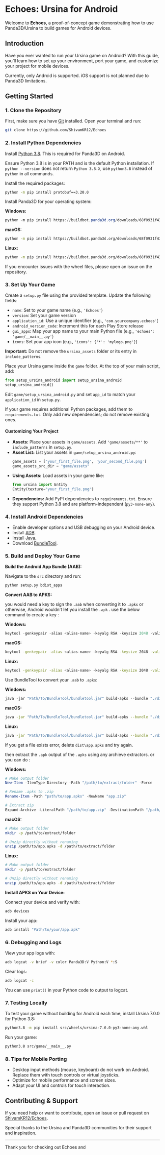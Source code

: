 # Echoes: Ursina for Android

Welcome to **Echoes**, a proof-of-concept game demonstrating how to use Panda3D/Ursina to build games for Android devices.

## Introduction

Have you ever wanted to run your Ursina game on Android? With this guide, you’ll learn how to set up your environment, port your game, and customize your project for mobile devices.

Currently, only Android is supported. iOS support is not planned due to Panda3D limitations.

## Getting Started

### 1. Clone the Repository

First, make sure you have [Git](https://git-scm.com/downloads) installed. Open your terminal and run:

```bash
git clone https://github.com/ShivamKR12/Echoes
```

### 2. Install Python Dependencies

Install [Python 3.8](https://www.python.org/downloads/release/python-380/). This is required for Panda3D on Android.

Ensure Python 3.8 is in your PATH and is the default Python installation. If `python --version` does not return `Python 3.8.X`, use `python3.8` instead of `python` in all commands.

Install the required packages:

```bash
python -m pip install protobuf==3.20.0
```

Install Panda3D for your operating system:

**Windows:**
```powershell
python -m pip install https://buildbot.panda3d.org/downloads/68f0931f43284345893a90d5bba9ba5df8aa53bb/panda3d-1.11.0.dev2480-cp38-cp38-win_amd64.whl
```

**macOS:**
```zsh
python -m pip install https://buildbot.panda3d.org/downloads/68f0931f43284345893a90d5bba9ba5df8aa53bb/panda3d-1.11.0.dev2480-cp38-cp38-macosx_10_9_x86_64.whl
```

**Linux:**
```bash
python -m pip install https://buildbot.panda3d.org/downloads/68f0931f43284345893a90d5bba9ba5df8aa53bb/panda3d-1.11.0.dev2480-cp38-cp38-manylinux2010_x86_64.whl
```

If you encounter issues with the wheel files, please open an issue on the repository.

### 3. Set Up Your Game

Create a `setup.py` file using the provided template. Update the following fields:

- `name`: Set to your game name (e.g., `'Echoes'`)
- `version`: Set your game version
- `application_id`: Use a unique identifier (e.g., `'com.yourcompany.echoes'`)
- `android_version_code`: Increment this for each Play Store release
- `gui_apps`: Map your app name to your main Python file (e.g., `'echoes': 'game/__main__.py'`)
- `icons`: Set your app icon (e.g., `'icons': {'*': 'mylogo.png'}`)

**Important:** Do not remove the `ursina_assets` folder or its entry in `include_patterns`.

Place your Ursina game inside the `game` folder. At the top of your main script, add:

```python
from setup_ursina_android import setup_ursina_android
setup_ursina_android()
```

Edit `game/setup_ursina_android.py` and set `app_id` to match your `application_id` in `setup.py`.

If your game requires additional Python packages, add them to `requirements.txt`. Only add new dependencies; do not remove existing ones.

#### Customizing Your Project

- **Assets:** Place your assets in `game/assets`. Add `'game/assets/**'` to `include_patterns` in `setup.py`.
- **Asset List:** List your assets in `game/setup_ursina_android.py`:
    ```python
    game_assets = ['your_first_file.png', 'your_second_file.png']
    game_assets_src_dir = "game/assets"
    ```
- **Using Assets:** Load assets in your game like:
    ```python
    from ursina import Entity
    Entity(texture="your_first_file.png")
    ```
- **Dependencies:** Add PyPI dependencies to `requirements.txt`. Ensure they support Python 3.8 and are platform-independent (`py3-none-any`).

### 4. Install Android Dependencies

- Enable developer options and USB debugging on your Android device.
- Install [ADB](https://www.xda-developers.com/install-adb-windows-macos-linux/).
- Install [Java](https://www.oracle.com/java/technologies/downloads/).
- Download [BundleTool](https://github.com/google/bundletool/releases).

### 5. Build and Deploy Your Game

**Build the Android App Bundle (AAB):**

Navigate to the `src` directory and run:

```bash
python setup.py bdist_apps
```

**Convert AAB to APKS:**

you would need a key to sign the `.aab` when converting it to `.apks` or otherwise, Android wouldn't let you install the `.apk` . use the below command to create a key :

**Windows:**
```powershell
keytool -genkeypair -alias <alias-name> -keyalg RSA -keysize 2048 -validity 10000 -keystore <keystore-name.keystore> -storepass "your_keystore_password" -keypass "your_key_password" -dname "CN=YourName, OU=YourUnit, O=YourOrg, L=YourCity, ST=YourState, C=YourCountry"
```

**macOS:**
```zsh
keytool -genkeypair -alias <alias-name> -keyalg RSA -keysize 2048 -validity 10000 -keystore <keystore-name.keystore> -storepass "your_keystore_password" -keypass "your_key_password" -dname "CN=YourName, OU=YourUnit, O=YourOrg, L=YourCity, ST=YourState, C=YourCountry"
```

**Linux:**
```bash
keytool -genkeypair -alias <alias-name> -keyalg RSA -keysize 2048 -validity 10000 -keystore <keystore-name.keystore> -storepass "your_keystore_password" -keypass "your_key_password" -dname "CN=YourName, OU=YourUnit, O=YourOrg, L=YourCity, ST=YourState, C=YourCountry"
```

Use BundleTool to convert your `.aab` to `.apks`:

**Windows:**
```powershell
java -jar "Path/To/BundleTool/bundletool.jar" build-apks --bundle "./dist/app-release.aab" --output "./dist/app.apks"  --ks "Path\To\Your-keystore.keystore" --ks-pass pass:your_keystore_password --ks-key-alias <alias-name> --key-pass pass:your_keystore_password --mode universal --verbose
```

**macOS:**
```zsh
java -jar "Path/To/BundleTool/bundletool.jar" build-apks --bundle "./dist/app-release.aab" --output "./dist/app.apks"  --ks "Path\To\Your-keystore.keystore" --ks-pass pass:your_keystore_password --ks-key-alias <alias-name> --key-pass pass:your_keystore_password --mode universal --verbose
```

**Linux:**
```bash
java -jar "Path/To/BundleTool/bundletool.jar" build-apks --bundle "./dist/app-release.aab" --output "./dist/app.apks"  --ks "Path\To\Your-keystore.keystore" --ks-pass pass:your_keystore_password --ks-key-alias <alias-name> --key-pass pass:your_keystore_password --mode universal --verbose
```

If you get a file exists error, delete `dist\app.apks` and try again.

then extract the `.apk` output of the `.apks` using any archieve extractors. or you can do :

**Windows:**
```powershell
# Make output folder
New-Item -ItemType Directory -Path "/path/to/extract/folder" -Force

# Rename .apks to .zip
Rename-Item -Path "path/to/app.apks" -NewName "app.zip"

# Extract zip
Expand-Archive -LiteralPath "/path/to/app.zip" -DestinationPath "/path/to/extract/folder" -Force
```

**macOS:**
```zsh
# Make output folder
mkdir -p /path/to/extract/folder

# Unzip directly without renaming
unzip /path/to/app.apks -d /path/to/extract/folder
```

**Linux:**
```bash
# Make output folder
mkdir -p /path/to/extract/folder

# Unzip directly without renaming
unzip /path/to/app.apks -d /path/to/extract/folder
```

**Install APKS on Your Device:**

Connect your device and verify with:

```bash
adb devices
```

Install your app:

```bash
adb install "Path/to/your/app.apk"
```

### 6. Debugging and Logs

View your app logs with:

```bash
adb logcat -v brief -v color Panda3D:V Python:V *:S
```

Clear logs:

```bash
adb logcat -c
```

You can use `print()` in your Python code to output to logcat.

### 7. Testing Locally

To test your game without building for Android each time, install Ursina 7.0.0 for Python 3.8:

```bash
python3.8 -m pip install src/wheels/ursina-7.0.0-py3-none-any.whl
```

Run your game:

```bash
python3.8 src/game/__main__.py
```

### 8. Tips for Mobile Porting

- Desktop input methods (mouse, keyboard) do not work on Android. Replace them with touch controls or virtual joysticks.
- Optimize for mobile performance and screen sizes.
- Adapt your UI and controls for touch interaction.

## Contributing & Support

If you need help or want to contribute, open an issue or pull request on [ShivamKR12/Echoes](https://github.com/ShivamKR12/Echoes).

Special thanks to the Ursina and Panda3D communities for their support and inspiration.

---

Thank you for checking out Echoes and